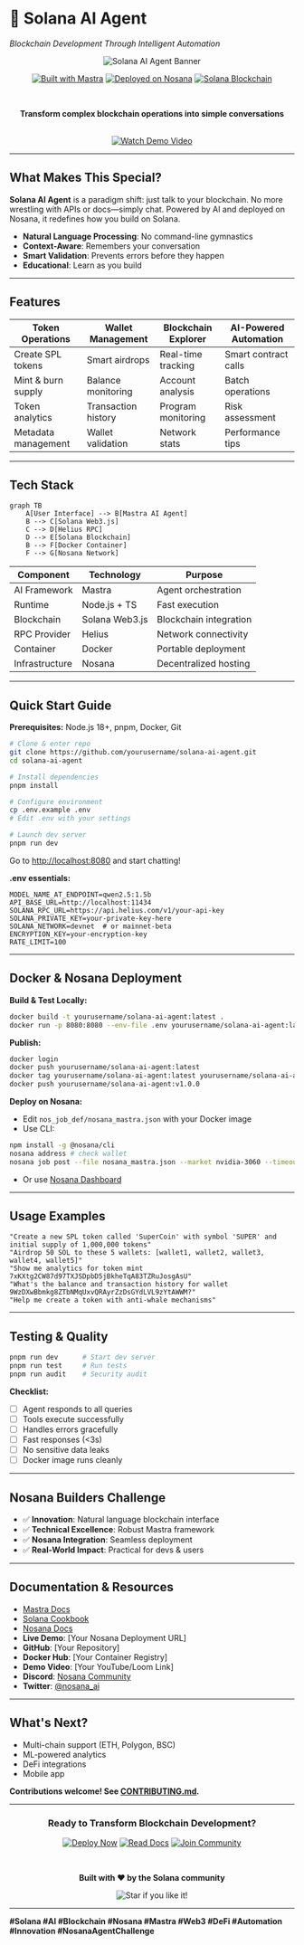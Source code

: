 # 🌟 Solana AI Agent
*Blockchain Development Through Intelligent Automation*

<div align="center">

<img src="https://img.shields.io/badge/🚀_Solana_AI_Agent-Revolutionary_Blockchain_Automation-6366f1?style=for-the-badge&labelColor=1e1b4b" alt="Solana AI Agent Banner" />

<a href="https://mastra.ai"><img src="https://img.shields.io/badge/Built_with-Mastra-00d4ff?style=for-the-badge&logo=typescript&logoColor=white" alt="Built with Mastra" /></a>
<a href="https://nosana.io"><img src="https://img.shields.io/badge/Deployed_on-Nosana-00ff88?style=for-the-badge&logo=docker&logoColor=white" alt="Deployed on Nosana" /></a>
<a href="https://solana.com"><img src="https://img.shields.io/badge/Blockchain-Solana-9945ff?style=for-the-badge&logo=solana&logoColor=white" alt="Solana Blockchain" /></a>

<br/>

<strong>Transform complex blockchain operations into simple conversations</strong>

<br/>

<a href="https://x.com/ajeyakumara07/status/1942319063415546197">
  <img src="https://img.shields.io/badge/🎥%20Watch%20Demo%20Video-Click%20Here-orange?style=for-the-badge" alt="Watch Demo Video" />
</a>

</div>

---

## What Makes This Special?

**Solana AI Agent** is a paradigm shift: just talk to your blockchain. No more wrestling with APIs or docs—simply chat. Powered by AI and deployed on Nosana, it redefines how you build on Solana.

- **Natural Language Processing**: No command-line gymnastics
- **Context-Aware**: Remembers your conversation
- **Smart Validation**: Prevents errors before they happen
- **Educational**: Learn as you build

---

## Features

| Token Operations      | Wallet Management    | Blockchain Explorer   | AI-Powered Automation |
|----------------------|---------------------|----------------------|-----------------------|
| Create SPL tokens    | Smart airdrops      | Real-time tracking   | Smart contract calls  |
| Mint & burn supply   | Balance monitoring  | Account analysis     | Batch operations      |
| Token analytics      | Transaction history | Program monitoring   | Risk assessment       |
| Metadata management  | Wallet validation   | Network stats        | Performance tips      |

---

## Tech Stack

```mermaid
graph TB
    A[User Interface] --> B[Mastra AI Agent]
    B --> C[Solana Web3.js]
    C --> D[Helius RPC]
    D --> E[Solana Blockchain]
    B --> F[Docker Container]
    F --> G[Nosana Network]
```

| Component      | Technology         | Purpose                        |
|---------------|--------------------|--------------------------------|
| AI Framework  | Mastra             | Agent orchestration            |
| Runtime       | Node.js + TS       | Fast execution                 |
| Blockchain    | Solana Web3.js     | Blockchain integration         |
| RPC Provider  | Helius             | Network connectivity           |
| Container     | Docker             | Portable deployment            |
| Infrastructure| Nosana             | Decentralized hosting          |

---

## Quick Start Guide

**Prerequisites:** Node.js 18+, pnpm, Docker, Git

```bash
# Clone & enter repo
git clone https://github.com/yourusername/solana-ai-agent.git
cd solana-ai-agent

# Install dependencies
pnpm install

# Configure environment
cp .env.example .env
# Edit .env with your settings

# Launch dev server
pnpm run dev
```

Go to [http://localhost:8080](http://localhost:8080) and start chatting!

**.env essentials:**
```env
MODEL_NAME_AT_ENDPOINT=qwen2.5:1.5b
API_BASE_URL=http://localhost:11434
SOLANA_RPC_URL=https://api.helius.com/v1/your-api-key
SOLANA_PRIVATE_KEY=your-private-key-here
SOLANA_NETWORK=devnet  # or mainnet-beta
ENCRYPTION_KEY=your-encryption-key
RATE_LIMIT=100
```

---

## Docker & Nosana Deployment

**Build & Test Locally:**
```bash
docker build -t yourusername/solana-ai-agent:latest .
docker run -p 8080:8080 --env-file .env yourusername/solana-ai-agent:latest
```

**Publish:**
```bash
docker login
docker push yourusername/solana-ai-agent:latest
docker tag yourusername/solana-ai-agent:latest yourusername/solana-ai-agent:v1.0.0
docker push yourusername/solana-ai-agent:v1.0.0
```

**Deploy on Nosana:**
- Edit `nos_job_def/nosana_mastra.json` with your Docker image
- Use CLI:
```bash
npm install -g @nosana/cli
nosana address # check wallet
nosana job post --file nosana_mastra.json --market nvidia-3060 --timeout 30
```
- Or use [Nosana Dashboard](https://dashboard.nosana.com/deploy)

---

## Usage Examples

```plaintext
"Create a new SPL token called 'SuperCoin' with symbol 'SUPER' and initial supply of 1,000,000 tokens"
"Airdrop 50 SOL to these 5 wallets: [wallet1, wallet2, wallet3, wallet4, wallet5]"
"Show me analytics for token mint 7xKXtg2CW87d97TXJSDpbD5jBkheTqA83TZRuJosgAsU"
"What's the balance and transaction history for wallet 9WzDXwBbmkg8ZTbNMqUxvQRAyrZzDsGYdLVL9zYtAWWM?"
"Help me create a token with anti-whale mechanisms"
```

---

## Testing & Quality

```bash
pnpm run dev      # Start dev server
pnpm run test     # Run tests
pnpm run audit    # Security audit
```

**Checklist:**
- [ ] Agent responds to all queries
- [ ] Tools execute successfully
- [ ] Handles errors gracefully
- [ ] Fast responses (<3s)
- [ ] No sensitive data leaks
- [ ] Docker image runs cleanly

---

## Nosana Builders Challenge

- ✅ **Innovation**: Natural language blockchain interface
- ✅ **Technical Excellence**: Robust Mastra framework
- ✅ **Nosana Integration**: Seamless deployment
- ✅ **Real-World Impact**: Practical for devs & users

---

## Documentation & Resources

- [Mastra Docs](https://mastra.ai/docs)
- [Solana Cookbook](https://solanacookbook.com)
- [Nosana Docs](https://docs.nosana.io)
- **Live Demo**: [Your Nosana Deployment URL]
- **GitHub**: [Your Repository]
- **Docker Hub**: [Your Container Registry]
- **Demo Video**: [Your YouTube/Loom Link]
- **Discord**: [Nosana Community](https://nosana.com/discord)
- **Twitter**: [@nosana_ai](https://x.com/nosana_ai)

---

## What's Next?
- Multi-chain support (ETH, Polygon, BSC)
- ML-powered analytics
- DeFi integrations
- Mobile app

**Contributions welcome! See [CONTRIBUTING.md](CONTRIBUTING.md).**

---

<div align="center">

### Ready to Transform Blockchain Development?

<a href="https://dashboard.nosana.com/deploy"><img src="https://img.shields.io/badge/🚀_Deploy_Now-blue?style=for-the-badge" alt="Deploy Now" /></a>
<a href="https://docs.nosana.io"><img src="https://img.shields.io/badge/📖_Read_Docs-9cf?style=for-the-badge" alt="Read Docs" /></a>
<a href="https://nosana.com/discord"><img src="https://img.shields.io/badge/💬_Join_Community-5865F2?style=for-the-badge" alt="Join Community" /></a>

<br/>

**Built with ❤️ by the Solana community**

<img src="https://img.shields.io/badge/🌟_Star_if_you_like_it!-yellow?style=for-the-badge" alt="Star if you like it!" />

</div>

---

**#Solana #AI #Blockchain #Nosana #Mastra #Web3 #DeFi #Automation #Innovation #NosanaAgentChallenge**
